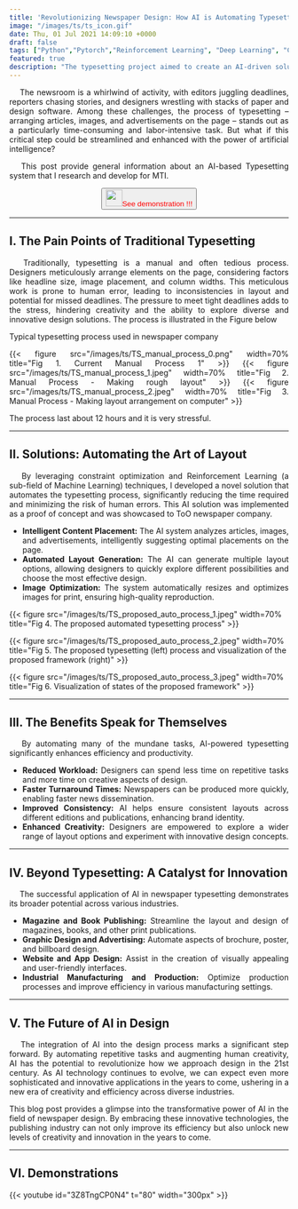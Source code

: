 ```yaml
---
title: 'Revolutionizing Newspaper Design: How AI is Automating Typesetting'
image: "/images/ts/ts_icon.gif"
date: Thu, 01 Jul 2021 14:09:10 +0000
draft: false
tags: ["Python","Pytorch","Reinforcement Learning", "Deep Learning", "Constrained Programming"]
featured: true
description: "The typesetting project aimed to create an AI-driven solution to automate the labor-intensive process of newspaper article arrangement, addressing several critical challenges. Manual typesetting is notoriously time-consuming and stressful, often leading to inconsistent layouts and potential human errors. These issues not only hinder productivity but also limit the ability to explore diverse solutions for optimal newspaper design. By leveraging Assistive AI, this project seeks to significantly reduce the manual workload, enhance operational efficiency, and ensure consistent output quality. The successful application of this technology in typesetting showcases its potential transferability to other industries facing similar manual challenges, offering a scalable solution for improving efficiency and reducing human error across various fields."
---
```


<div style="text-align:justify">
&emsp; The newsroom is a whirlwind of activity, with editors juggling deadlines, reporters chasing stories, and designers wrestling with stacks of paper and design software. Among these challenges, the process of typesetting – arranging articles, images, and advertisements on the page – stands out as a particularly time-consuming and labor-intensive task. But what if this critical step could be streamlined and enhanced with the power of artificial intelligence?

&emsp; This post provide general information about an AI-based Typesetting system that I research and develop for MTI.
</div>

<div style="text-align:center">
    <a href="#demo"> 
        <button class="button-56" style="color:red"><img src="/images/down-arrow.gif" style="width:30px;height:30px" />See demonstration !!!</button> 
    </a>
</div>
<hr/>

I. The Pain Points of Traditional Typesetting
-----
<div style="text-align:justify">
&emsp; Traditionally, typesetting is a manual and often tedious process. Designers meticulously arrange elements on the page, considering factors like headline size, image placement, and column widths. This meticulous work is prone to human error, leading to inconsistencies in layout and potential for missed deadlines. The pressure to meet tight deadlines adds to the stress, hindering creativity and the ability to explore diverse and innovative design solutions. The process is illustrated in the Figure below

Typical typesetting process used in newspaper company

{{< figure src="/images/ts/TS_manual_process_0.png" width=70%  title="Fig 1. Current Manual Process 1" >}}
{{< figure src="/images/ts/TS_manual_process_1.jpeg" width=70% title="Fig 2. Manual Process - Making rough layout" >}}
{{< figure src="/images/ts/TS_manual_process_2.jpeg" width=70% title="Fig 3. Manual Process - Making layout arrangement on computer" >}}


The process last about 12 hours and it is very stressful.
</div>
<hr/>

II. Solutions: Automating the Art of Layout
-----
<div style="text-align:justify">
&emsp; By leveraging constraint optimization and Reinforcement Learning (a sub-field of  Machine Learning) techniques, I developed a novel solution that automates the typesetting process, significantly reducing the time required and minimizing the risk of human errors. This AI solution was implemented as a proof of concept and was showcased to ToO newspaper company.


* **Intelligent Content Placement:** The AI system analyzes articles, images, and advertisements, intelligently suggesting optimal placements on the page. 
* **Automated Layout Generation:** The AI can generate multiple layout options, allowing designers to quickly explore different possibilities and choose the most effective design.
* **Image Optimization:** The system automatically resizes and optimizes images for print, ensuring high-quality reproduction.
</div>

{{< figure src="/images/ts/TS_proposed_auto_process_1.jpeg" width=70%  title="Fig 4. The proposed automated typesetting process" >}}

{{< figure src="/images/ts/TS_proposed_auto_process_2.jpeg" width=70%  title="Fig 5. The proposed typesetting (left) process and visualization of the proposed framework (right)" >}}

{{< figure src="/images/ts/TS_proposed_auto_process_3.jpeg" width=70%  title="Fig 6. Visualization of states of the proposed framework" >}}
<hr/>

III. The Benefits Speak for Themselves
-----
<div style="text-align:justify">
&emsp; By automating many of the mundane tasks, AI-powered typesetting significantly enhances efficiency and productivity. 

* **Reduced Workload:** Designers can spend less time on repetitive tasks and more time on creative aspects of design.
* **Faster Turnaround Times:** Newspapers can be produced more quickly, enabling faster news dissemination.
* **Improved Consistency:** AI helps ensure consistent layouts across different editions and publications, enhancing brand identity.
* **Enhanced Creativity:** Designers are empowered to explore a wider range of layout options and experiment with innovative design concepts.
</div>
<hr/>

IV. Beyond Typesetting: A Catalyst for Innovation
-----
<div style="text-align:justify">
&emsp; The successful application of AI in newspaper typesetting demonstrates its broader potential across various industries. 

* **Magazine and Book Publishing:** Streamline the layout and design of magazines, books, and other print publications.
* **Graphic Design and Advertising:** Automate aspects of brochure, poster, and billboard design.
* **Website and App Design:** Assist in the creation of visually appealing and user-friendly interfaces.
* **Industrial Manufacturing and Production:** Optimize production processes and improve efficiency in various manufacturing settings.
</div>
<hr/>

V. The Future of AI in Design
-----
<div style="text-align:justify">
&emsp; The integration of AI into the design process marks a significant step forward. By automating repetitive tasks and augmenting human creativity, AI has the potential to revolutionize how we approach design in the 21st century. As AI technology continues to evolve, we can expect even more sophisticated and innovative applications in the years to come, ushering in a new era of creativity and efficiency across diverse industries.

This blog post provides a glimpse into the transformative power of AI in the field of newspaper design. By embracing these innovative technologies, the publishing industry can not only improve its efficiency but also unlock new levels of creativity and innovation in the years to come.
</div>
<hr/>

VI. Demonstrations <a id="demo"></a>
-----

{{< youtube id="3Z8TngCP0N4" t="80" width="300px" >}}
